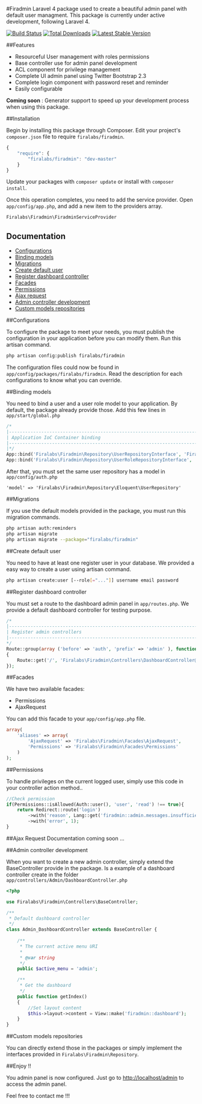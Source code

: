 #Firadmin
Laravel 4 package used to create a beautiful admin panel with default user managment. This package is currently under active development, following Laravel 4.

[![Build Status](https://travis-ci.org/firalabs/firadmin.png)](https://travis-ci.org/firalabs/firadmin)
[![Total Downloads](https://poser.pugx.org/firalabs/firadmin/downloads.png)](https://packagist.org/packages/firalabs/firadmin)
[![Latest Stable Version](https://poser.pugx.org/firalabs/firadmin/v/stable.png)](https://packagist.org/packages/firalabs/firadmin)

##Features
* Resourceful User management with roles permissions
* Base controller use for admin panel development
* ACL component for privilege management
* Complete UI admin panel using Twitter Bootstrap 2.3
* Complete login component with password reset and reminder
* Easily configurable

**Coming soon** :  Generator support to speed up your development process when using this package.

##Installation

Begin by installing this package through Composer. Edit your project's `composer.json` file to require `firalabs/firadmin`.

```javascript
{
    "require": {
        "firalabs/firadmin": "dev-master"
    }
}
```

Update your packages with `composer update` or install with `composer install`.

Once this operation completes, you need to add the service provider. Open `app/config/app.php`, and add a new item to the providers array.

```php
Firalabs\Firadmin\FiradminServiceProvider
```


## Documentation

* [Configurations](#configurations)
* [Binding models](#binding-models)
* [Migrations](#migrations)
* [Create default user](#create-default-user)
* [Register dashboard controller](#register-dashboard-controller)
* [Facades](#facades)
* [Permissions](#permissions)
* [Ajax request](#ajax-request)
* [Admin controller development](#admin-controller-development)
* [Custom models repositories](#custom-models-repositories)

##Configurations

To configure the package to meet your needs, you must publish the configuration in your application before you can modify them. Run this artisan command.

```bash
php artisan config:publish firalabs/firadmin
```

The configuration files could now be found in `app/config/packages/firalabs/firadmin`. Read the description for each configurations to know what you can override.

##Binding models

You need to bind a user and a user role model to your application. By default, the package already provide those. Add this few lines in `app/start/global.php`

```php
/*
|--------------------------------------------------------------------------
| Application IoC Container binding
|--------------------------------------------------------------------------
|*/
App::bind('Firalabs\Firadmin\Repository\UserRepositoryInterface', 'Firalabs\Firadmin\Repository\Eloquent\UserRepository'); //User model
App::bind('Firalabs\Firadmin\Repository\UserRoleRepositoryInterface', 'Firalabs\Firadmin\Repository\Eloquent\UserRoleRepository'); //User role model
```

After that, you must set the same user repository has a model in `app/config/auth.php`

```
'model' => 'Firalabs\Firadmin\Repository\Eloquent\UserRepository'
```

##Migrations

If you use the default models provided in the package, you must run this migration commands.

```bash
php artisan auth:reminders
php artisan migrate
php artisan migrate --package="firalabs/firadmin"
```

##Create default user

You need to have at least one register user in your database. We provided a easy way to create a user using artisan command.

```bash
php artisan create:user [--role[="..."]] username email password
```

##Register dashboard controller

You must set a route to the dashboard admin panel in `app/routes.php`. We provide a default dashboard controller for testing purpose.

```php
/*
|--------------------------------------------------------------------------
| Register admin controllers
|--------------------------------------------------------------------------
*/
Route::group(array ('before' => 'auth', 'prefix' => 'admin' ), function ()
{	
	Route::get('/', 'Firalabs\Firadmin\Controllers\DashboardController@getIndex');
});
```

##Facades

We have two available facades:
* Permissions
* AjaxRequest

You can add this facade to your ```app/config/app.php``` file.

```php
array(
	'aliases' => array(
		'AjaxRequest' => 'Firalabs\Firadmin\Facades\AjaxRequest',
		'Permissions' => 'Firalabs\Firadmin\Facades\Permissions'
	)
);
```

##Permissions

To handle privileges on the current logged user, simply use this code in your controller action method..

```php
//Check permission
if(Permissions::isAllowed(Auth::user(), 'user', 'read') !== true){
	return Redirect::route('login')
		->with('reason', Lang::get('firadmin::admin.messages.insufficient-permission') . '<br>')
		->with('error', 1);
}
```

##Ajax Request
Documentation coming soon ...

##Admin controller development

When you want to create a new admin controller, simply extend the BaseController provide in the package. Is a example of a dashboard controller create in the folder `app/controllers/Admin/DashboardController.php` 

```php
<?php

use Firalabs\Firadmin\Controllers\BaseController;

/**
 * Default dashboard controller
 */
class Admin_DashboardController extends BaseController {
    
	/**
	 * The current active menu URI
	 * 
	 * @var string
	 */
	public $active_menu = 'admin';

	/**
	 * Get the dashboard
	 */
	public function getIndex()
	{
		//Set layout content
		$this->layout->content = View::make('firadmin::dashboard');
	}
}
```

##Custom models repositories

You can directly extend those in the packages or simply implement the interfaces provided in ```Firalabs\Firadmin\Repository```.

##Enjoy !!

You admin panel is now configured. Just go to [http://localhost/admin](http://localhost/admin) to access the admin panel.

Feel free to contact me !!!